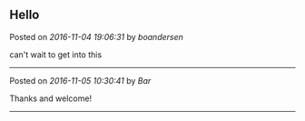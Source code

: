 ## Hello
Posted on *2016-11-04 19:06:31* by *boandersen*

can't wait to get into this

---

Posted on *2016-11-05 10:30:41* by *Bar*

Thanks and welcome!

---

